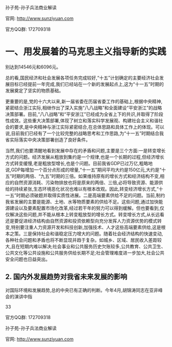 孙子苑-孙子兵法商业解读

官网: http://www.sunziyuan.com

官方QQ群: 172709318

# 一、用发展着的马克思主义指导新的实践

别达到14546元和6096元。

总的看,国民经济和社会发展各项任务完成较好,“十五”计划确定的主要经济社会发展目标已经提前一年完成,我们已经站在一个新的发展起点上,这为“十一五”时期的发展奠定了坚实的物质基础。

更重要的是,党的十六大以来,新一届省委在历届省委工作的基础上,根据中央精神,紧密结合浙江实际,相继作出了深入实施“八八战略”和全面建设“平安浙江”的战略决策部署。目前,“八八战略”和“平安浙江”已经成为全省上下的共识,并取得了阶段性成效。这些重大决策部署,体现了树立和落实科学发展观、构建社会主义和谐社会的要求,是中央精神与浙江实际紧密结合,在总体思路和具体工作上的体现。可以说,目前我们已经有了一个比较完整的战略思考和工作思路,为“十一五”时期结合我省实际落实中央决策部署创造了良好条件。

当然,我们也要清醒地看到发展中存在的矛盾和问题,主要是三个方面:一是转变增长方式的问题。经济发展从粗放到集约是一个规律,也是一个长期的过程,但经济增长方式转变缓慢,老是粗放型增长,也是个问题。目前我省GDP已过万亿,粗略地说,GDP每增加一个百分点形成的增量,“十一五”期间平均大约是150亿元,大约是“十五”时期的两倍、“九五”时期的三倍。如果维持原有的增长方式和经济结构不变,相应的自然资源消耗、污染物排放也将是原来的两倍、三倍,必将导致资源、能源供给的持续紧张,生态环境恶化状况也难以有根本改观。因此,转变经济增长方式,“十一五”时期必须破题并取得实质性进展。二是高端要素供给不足的问题。当前,制约我省发展的主要是能源、土地、水等物质要素的供给不足。这些问题,通过加快能源建设以及要素配置市场化改革,经过若干年的努力可以得到缓解。但也要看到,仅仅解决这些问题,并不能从根本上转变粗放型的增长方式。转变增长方式,从长远看还是要促进经济结构由自然资源和投资依赖型向充分发挥人力资源优势的模式转变,特别要注重人力资源开发和科技创新,加强技术、人才这些高端要素供给,这是根本之策。三是保持社会和谐稳定压力增大的问题。随着社会经济结构的快速变动,各种社会问题和矛盾也将不断显现并趋于复杂。如城乡、区域、居民收入差距较大,且在短期内难以解决;社会事业和公共服务历史欠账较多,公共教育、公共卫生、公共文化等公共设施和公共服务供给长期不足;社会管理难度进一步加大,社会公共安全问题也日益突出。

## 2. 国内外发展趋势对我省未来发展的影响
对国际环境和发展趋势,总的中央已有正确的判断。今年4月,胡锦涛同志在亚非峰会的演讲中指

33

官方QQ群: 172709318

孙子苑-孙子兵法商业解读

官网: http://www.sunziyuan.com